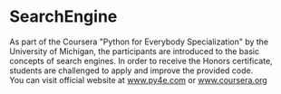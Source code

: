 # SearchEngine
As part of the Coursera "Python for Everybody Specialization" by the University of Michigan, the participants are introduced to the basic concepts of search engines. In order to receive the Honors certificate, students are challenged to apply and improve the provided code. <br>
You can visit official website at www.py4e.com or www.coursera.org
